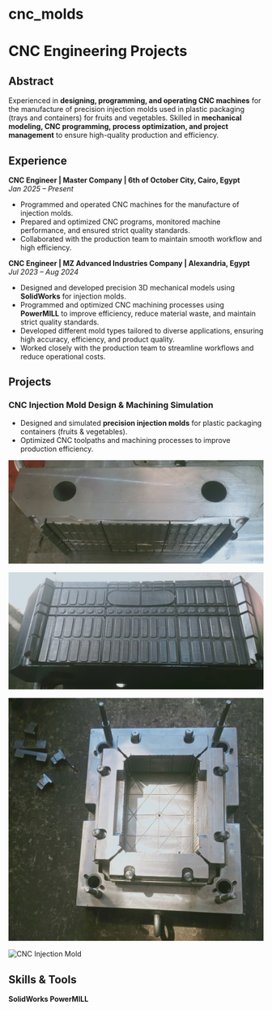 # cnc_molds

# CNC Engineering Projects

## Abstract
Experienced in **designing, programming, and operating CNC machines** for the manufacture of precision injection molds used in plastic packaging (trays and containers) for fruits and vegetables. Skilled in **mechanical modeling, CNC programming, process optimization, and project management** to ensure high-quality production and efficiency.



## Experience

**CNC Engineer | Master Company | 6th of October City, Cairo, Egypt**  
*Jan 2025 – Present*  
- Programmed and operated CNC machines for the manufacture of injection molds.  
- Prepared and optimized CNC programs, monitored machine performance, and ensured strict quality standards.  
- Collaborated with the production team to maintain smooth workflow and high efficiency.

**CNC Engineer | MZ Advanced Industries Company | Alexandria, Egypt**  
*Jul 2023 – Aug 2024*  
- Designed and developed precision 3D mechanical models using **SolidWorks** for injection molds.  
- Programmed and optimized CNC machining processes using **PowerMILL** to improve efficiency, reduce material waste, and maintain strict quality standards.  
- Developed different mold types tailored to diverse applications, ensuring high accuracy, efficiency, and product quality.  
- Worked closely with the production team to streamline workflows and reduce operational costs.


## Projects

### CNC Injection Mold Design & Machining Simulation
- Designed and simulated **precision injection molds** for plastic packaging containers (fruits & vegetables).  
- Optimized CNC toolpaths and machining processes to improve production efficiency.  
 
![CNC Injection Mold](mold_p2.jpg)      

![CNC Injection Mold](mold_p3.jpg)

![CNC Injection Mold](mold_p1.jpg)

![CNC Injection Mold](mold.png)


## Skills & Tools
  **SolidWorks
    PowerMILL**  
